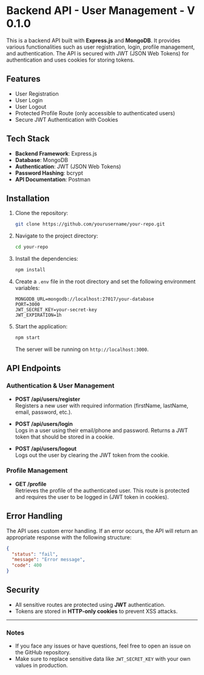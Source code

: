 
# Backend API - User Management - V 0.1.0

This is a backend API built with **Express.js** and **MongoDB**. It provides various functionalities such as user registration, login, profile management, and authentication. The API is secured with JWT (JSON Web Tokens) for authentication and uses cookies for storing tokens.

## Features

- User Registration
- User Login
- User Logout
- Protected Profile Route (only accessible to authenticated users)
- Secure JWT Authentication with Cookies

## Tech Stack

- **Backend Framework**: Express.js
- **Database**: MongoDB
- **Authentication**: JWT (JSON Web Tokens)
- **Password Hashing**: bcrypt
- **API Documentation**: Postman

## Installation

1. Clone the repository:

   ```bash
   git clone https://github.com/yourusername/your-repo.git
   ```

2. Navigate to the project directory:

   ```bash
   cd your-repo
   ```

3. Install the dependencies:

   ```bash
   npm install
   ```

4. Create a `.env` file in the root directory and set the following environment variables:

   ```env
   MONGODB_URL=mongodb://localhost:27017/your-database
   PORT=3000
   JWT_SECRET_KEY=your-secret-key
   JWT_EXPIRATION=1h
   ```

5. Start the application:

   ```bash
   npm start
   ```

   The server will be running on `http://localhost:3000`.

## API Endpoints

### Authentication & User Management

- **POST /api/users/register**  
  Registers a new user with required information (firstName, lastName, email, password, etc.).

- **POST /api/users/login**  
  Logs in a user using their email/phone and password. Returns a JWT token that should be stored in a cookie.

- **POST /api/users/logout**  
  Logs out the user by clearing the JWT token from the cookie.

### Profile Management

- **GET /profile**  
  Retrieves the profile of the authenticated user. This route is protected and requires the user to be logged in (JWT token in cookies).

## Error Handling

The API uses custom error handling. If an error occurs, the API will return an appropriate response with the following structure:

```json
{
  "status": "fail",
  "message": "Error message",
  "code": 400
}
```

## Security

- All sensitive routes are protected using **JWT** authentication.
- Tokens are stored in **HTTP-only cookies** to prevent XSS attacks.


---

### Notes

- If you face any issues or have questions, feel free to open an issue on the GitHub repository.
- Make sure to replace sensitive data like `JWT_SECRET_KEY` with your own values in production.
